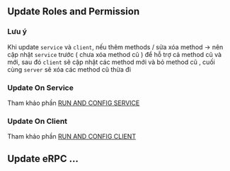 ## Update Roles and Permission

### Lưu ý

Khi update `service` và `client`, nếu thêm methods / sửa xóa method -> nên cập nhật `service` trước ( chưa xóa method cũ ) để hỗ trợ cả method cũ và mới, sau đó `client` sẽ cập nhật các method mới và bỏ method cũ , cuối cùng `server` sẽ xóa các method cũ thừa đi

### Update On Service
Tham khảo phần [RUN AND CONFIG SERVICE](./service.md)

### Update On Client
Tham khảo phần [RUN AND CONFIG CLIENT](./client.md)

## Update eRPC ...

